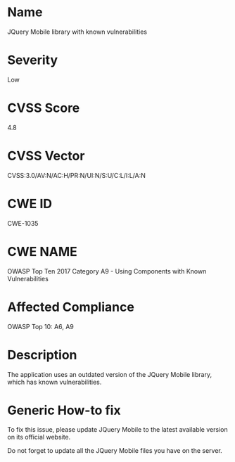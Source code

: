 
# Name

JQuery Mobile library with known vulnerabilities

# Severity

Low

# CVSS Score

4.8

# CVSS Vector

CVSS:3.0/AV:N/AC:H/PR:N/UI:N/S:U/C:L/I:L/A:N

# CWE ID

CWE-1035

# CWE NAME 

OWASP Top Ten 2017 Category A9 - Using Components with Known Vulnerabilities

# Affected Compliance

OWASP Top 10: A6, A9

# Description

The application uses an outdated version of the JQuery Mobile library, which has known vulnerabilities.

# Generic How-to fix

To fix this issue, please update JQuery Mobile to the latest available version on its official website.

Do not forget to update all the JQuery Mobile files you have on the server.
